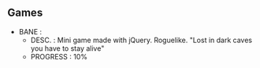 ## Games

- BANE : 
	- DESC. : Mini game made with jQuery. Roguelike. "Lost in dark caves you have to stay alive"
	- PROGRESS : 10%
